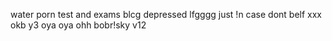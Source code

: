 water
porn
test and exams
blcg
depressed
lfgggg
just !n case 
dont belf
xxx
okb
y3
oya oya ohh
bobr!sky
v12
